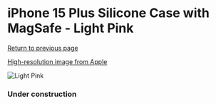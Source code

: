 # iPhone 15 Plus Silicone Case with MagSafe - Light Pink

[Return to previous page](/iphone_15)

[High-resolution image from Apple](https://store.storeimages.cdn-apple.com/8756/as-images.apple.com/is/MT143?wid=4500&hei=4500&fmt=png)

<div style="width: 384px"><img src="/everysource/MT143.png" alt="Light Pink"></div>

### Under construction
